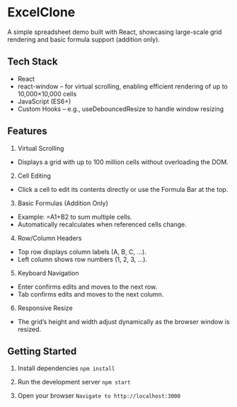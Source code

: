 # ExcelClone

A simple spreadsheet demo built with React, showcasing large-scale grid rendering and basic formula support (addition only).

## Tech Stack
	
- React
- react-window – for virtual scrolling, enabling efficient rendering of up to 10,000×10,000 cells
- JavaScript (ES6+)
- Custom Hooks – e.g., useDebouncedResize to handle window resizing

## Features
	
1.	Virtual Scrolling
- Displays a grid with up to 100 million cells without overloading the DOM.
  
2.	Cell Editing
- Click a cell to edit its contents directly or use the Formula Bar at the top.

3.	Basic Formulas (Addition Only)
- Example: =A1+B2 to sum multiple cells.
- Automatically recalculates when referenced cells change.

4.	Row/Column Headers
- Top row displays column labels (A, B, C, …).
- Left column shows row numbers (1, 2, 3, …).

5.	Keyboard Navigation
- Enter confirms edits and moves to the next row.
- Tab confirms edits and moves to the next column.

6.	Responsive Resize
- The grid’s height and width adjust dynamically as the browser window is resized.

## Getting Started

1.	Install dependencies
`npm install`

2.	Run the development server
`npm start`

3.	Open your browser
`Navigate to http://localhost:3000`